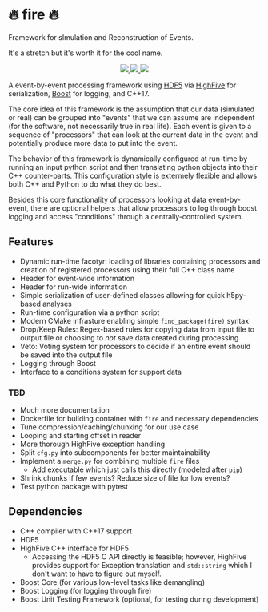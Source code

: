 # 🔥 fire 🔥

Framework for sImulation and Reconstruction of Events.

It's a stretch but it's worth it for the cool name.

<p align="center">
  <a href="http://perso.crans.org/besson/LICENSE.html" alt="GPLv3 license">
    <img src="https://img.shields.io/badge/License-GPLv3-blue.svg" />
  </a>
  <a href="https://github.com/LDMX-Software/Framework/actions" alt="Actions">
    <img src="https://img.shields.io/github/workflow/status/LDMX-Software/Framework/CI" />
  </a>
  <a href="https://github.com/LDMX-Software/Framework/releases" alt="Releases">
    <img src="https://img.shields.io/github/v/release/LDMX-Software/Framework" />
  </a>
</p>

A event-by-event processing framework using [HDF5](https://www.hdfgroup.org/) via [HighFive](https://github.com/BlueBrain/HighFive) for serialization, [Boost](https://www.boost.org/) for logging, and C++17.

The core idea of this framework is the assumption that our data (simulated or real) can be grouped into "events" that we can assume are independent (for the software, not necessarily true in real life).
Each event is given to a sequence of "processors" that can look at the current data in the event and potentially produce more data to put into the event.

The behavior of this framework is dynamically configured at run-time by running an input python script and then translating python objects into their C++ counter-parts.
This configuration style is extermely flexible and allows both C++ and Python to do what they do best.

Besides this core functionality of processors looking at data event-by-event, there are optional helpers that allow processors to log through boost logging and access "conditions" through a centrally-controlled system.

## Features
- Dynamic run-time facotyr: loading of libraries containing processors 
  and creation of registered processors using their full C++ class name
- Header for event-wide information
- Header for run-wide information
- Simple serialization of user-defined classes allowing for quick h5py-based analyses
- Run-time configuration via a python script
- Modern CMake infrasture enabling simple `find_package(fire)` syntax
- Drop/Keep Rules: Regex-based rules for copying data from input file to output file
  or choosing to _not_ save data created during processing
- Veto: Voting system for processors to decide if an entire event
  should be saved into the output file
- Logging through Boost
- Interface to a conditions system for support data

### TBD
- Much more documentation
- Dockerfile for building container with `fire` and necessary dependencies
- Tune compression/caching/chunking for our use case
- Looping and starting offset in reader
- More thorough HighFive exception handling
- Split `cfg.py` into subcomponents for better maintainability
- Implement a `merge.py` for combining multiple `fire` files
  - Add executable which just calls this directly (modeled after `pip`)
- Shrink chunks if few events? Reduce size of file for low events?
- Test python package with pytest

## Dependencies

- C++ compiler with C++17 support
- HDF5
- HighFive C++ interface for HDF5
  - Accessing the HDF5 C API directly is feasible; however, HighFive provides support for Exception translation and `std::string` which I don't want to have to figure out myself.
- Boost Core (for various low-level tasks like demangling)
- Boost Logging (for logging through fire)
- Boost Unit Testing Framework (optional, for testing during development)
